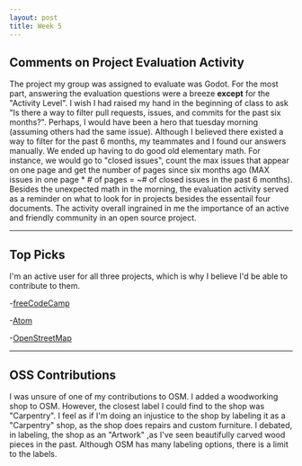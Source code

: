 ```yaml
---
layout: post
title: Week 5
---
```


Comments on Project Evaluation Activity
---
The project my group was assigned to evaluate was Godot. For the most part, answering the evaluation questions were a breeze **except** for the "Activity Level". I wish I had raised my hand in the beginning of class to ask "Is there a way to filter pull requests, issues, and commits for the past six months?". Perhaps, I would have been a hero that tuesday morning (assuming others had the same issue). Although I believed there existed a way to filter for the past 6 months, my teammates and I found our answers manually. We ended up having to do good old elementary math. For instance, we would go to "closed issues", count the max issues that appear on one page and get the number of pages since six months ago (MAX issues in one page * # of pages = ~# of closed issues in the past 6 months). Besides the unexpected math in the morning, the evaluation activity served as a reminder on what to look for in projects besides the essentail four documents. The activity overall ingrained in me the importance of an active and friendly community in an open source project.

---
Top Picks
---
I'm an active user for all three projects, which is why I believe I'd be able to contribute to them. 

-[freeCodeCamp](https://github.com/freeCodeCamp/freeCodeCamp)<br>
 
 
-[Atom](https://github.com/atom)<br>
  

-[OpenStreetMap](https://github.com/openstreetmap)<br>

---
OSS Contributions
---
I was unsure of one of my contributions to OSM. I added a woodworking shop to OSM. However, the closest label I could find to the shop was "Carpentry". I feel as if I'm doing an injustice to the shop by labeling it as a "Carpentry" shop, as the shop does repairs and custom furniture. I debated, in labeling, the shop as an "Artwork" ,as I've seen beautifully carved wood pieces in the past. Although OSM has many labeling options, there is a limit to the labels.
